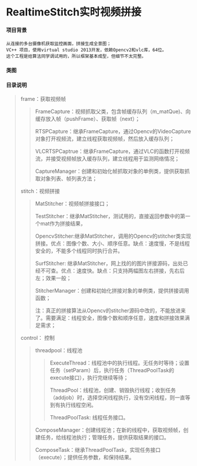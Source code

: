 # RealtimeStitch实时视频拼接

####  项目背景
	从连接的多台摄像机获取监控画面，拼接生成全景图；
	VC++ 项目，使用virtual studio 2013开发，依赖Opencv2和vlc库，64位。
	这个工程是给算法同学调试用的，所以框架基本成型，但细节不太完整。
####  类图
####  目录说明
> frame：获取视频帧
> > 
> > FrameCapture：视频抓取父类，包含帧缓存队列（m_matQue)、向缓存放入帧（pushFrame）、获取帧（next）；
> > 
> > RTSPCapture：继承FrameCapture，通过Opencv的VideoCapture对象打开视频流，建立线程获取视频帧，然后放入缓存队列；
> > 
> > VLCRTSPCaptrue：继承FrameCapture，通过VLC的函数打开视频流，并接受视频帧放入缓存队列，建立线程用于监测网络情况；
> > 
> > CaptureManager：创建和初始化帧抓取对象的单例类，提供获取抓取对象列表、帧列表方法；
>  
> 
> stitch：视频拼接
> > 
> > MatStitcher：视频帧拼接接口；
> > 
> > TestStitcher：继承MatStitcher，测试用的，直接返回参数中的第一个mat作为拼接结果，
> > 
> > OpencvStitcher:继承MatStitcher，调用的Opencv的stitcher类实现拼接。优点：图像个数、大小、顺序任意。缺点：速度慢，不是线程安全的，不能多个线程同时执行合并。
> > 
> > SurfStitcher: 继承MatStitcher，网上找的的图片拼接源码，出处已经不可查。优点：速度快。缺点：只支持两幅图左右拼接，先右后左；效果一般；
> > 
> > StitcherManager：创建和初始化拼接对象的单例类，提供拼接调用函数；
> > 
> > 注：真正的拼接算法从Opencv的stitcher源码中改的，不能放进来了。需要满足：线程安全，图像个数和顺序任意，速度和拼接效果满足需求；
>
>
> control： 控制
> > 
> > threadpool：线程池
> > 
> > > ExecuteThread：线程池中的执行线程。无任务时等待；设置任务（setParam）后，执行任务（ThreadPoolTask的execute接口），执行完继续等待；
> > >
> > > ThreadPool：线程池，创建、销毁执行线程；收到任务（addjob）时，选择空闲线程执行，没有空闲线程，则一直等到有执行线程空闲。
> > >
> > > ThreadPoolTask: 线程任务接口。
> > 
> > ComposeManager：创建线程池；在新的线程中，获取视频帧，创建任务，给线程池执行；管理任务，提供获取结果的接口。
> > 
> > ComposeTask：继承ThreadPoolTask，实现任务接口（execute）；提供任务参数，和保持结果。
	